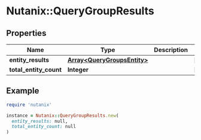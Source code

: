 # Nutanix::QueryGroupResults

## Properties

| Name | Type | Description | Notes |
| ---- | ---- | ----------- | ----- |
| **entity_results** | [**Array&lt;QueryGroupsEntity&gt;**](QueryGroupsEntity.md) |  | [optional] |
| **total_entity_count** | **Integer** |  | [optional] |

## Example

```ruby
require 'nutanix'

instance = Nutanix::QueryGroupResults.new(
  entity_results: null,
  total_entity_count: null
)
```

